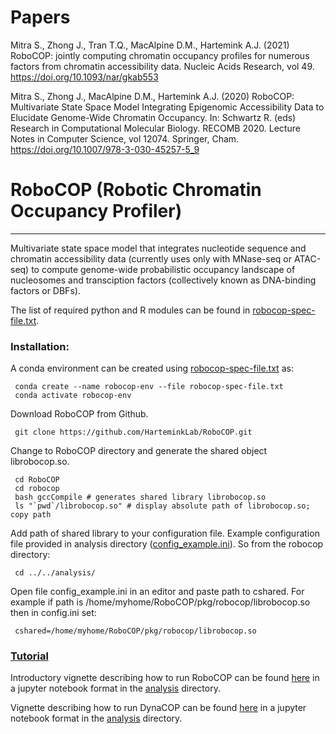 # Papers

Mitra S., Zhong J., Tran T.Q., MacAlpine D.M., Hartemink A.J. (2021)
RoboCOP: jointly computing chromatin occupancy profiles for numerous
factors from chromatin accessibility data. Nucleic Acids Research, vol 49. https://doi.org/10.1093/nar/gkab553  

Mitra S., Zhong J., MacAlpine D.M., Hartemink A.J. (2020) RoboCOP: Multivariate State Space Model Integrating Epigenomic Accessibility Data to Elucidate Genome-Wide Chromatin Occupancy. In: Schwartz R. (eds) Research in Computational Molecular Biology. RECOMB 2020. Lecture Notes in Computer Science, vol 12074. Springer, Cham.  https://doi.org/10.1007/978-3-030-45257-5_9

# RoboCOP (Robotic Chromatin Occupancy Profiler)
---------------------------------------------------------------------------
Multivariate state space model that integrates nucleotide sequence and
chromatin accessibility data (currently uses only with MNase-seq or ATAC-seq) to
compute genome-wide probabilistic occupancy landscape of nucleosomes and
transciption factors (collectively known as DNA-binding factors or DBFs).

The list of required python and R modules can be found in [robocop-spec-file.txt](https://github.com/HarteminkLab/RoboCOP/blob/master/robocop-spec-file.txt).

### Installation:

A conda environment can be created using [robocop-spec-file.txt](https://github.com/HarteminkLab/RoboCOP/blob/master/robocop-spec-file.txt) as:

```
 conda create --name robocop-env --file robocop-spec-file.txt
 conda activate robocop-env
```

Download RoboCOP from Github.

```
 git clone https://github.com/HarteminkLab/RoboCOP.git
```

Change to RoboCOP directory and generate the shared object librobocop.so.

```
 cd RoboCOP
 cd robocop
 bash gccCompile # generates shared library librobocop.so
 ls "`pwd`/librobocop.so" # display absolute path of librobocop.so; copy path
```

Add path of shared library to your configuration file. Example
configuration file provided in analysis directory ([config_example.ini](https://github.com/HarteminkLab/RoboCOP/blob/master/analysis/config_example.ini)). So from the robocop
directory:

```
 cd ../../analysis/
```

Open file config_example.ini in an editor and paste path to cshared. For example if
path is /home/myhome/RoboCOP/pkg/robocop/librobocop.so then in config.ini set:

```
 cshared=/home/myhome/RoboCOP/pkg/robocop/librobocop.so
```

### [Tutorial](https://github.com/HarteminkLab/RoboCOP/blob/master/analysis/example_robocop.ipynb)

Introductory vignette describing how to run RoboCOP can be found
[here](https://github.com/HarteminkLab/RoboCOP/blob/master/analysis/example_robocop.ipynb)
in a
jupyter notebook format in the [analysis](https://github.com/HarteminkLab/RoboCOP/tree/master/analysis) directory.

Vignette describing how to run DynaCOP can be found [here](https://github.com/HarteminkLab/RoboCOP/blob/master/analysis/example_dynacop.ipynb) in a jupyter
notebook format in the [analysis](https://github.com/HarteminkLab/RoboCOP/tree/master/analysis) directory.

